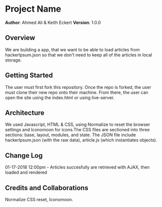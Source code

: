 # Project Name

**Author**: Ahmed Ali & Keith Eckert
**Version**: 1.0.0

## Overview
 We are building a app, that we want to be able to load articles from hackerIpsum.json so that we don't need to keep all of the articles in local storage.

## Getting Started
The user must first fork this repository. Once the repo is forked, the user must clone their new repo onto their machine. From there, the user can open the site using the index.html or using live-server.


## Architecture
We used Javascript, HTML & CSS, using Normalize to reset the browser settings and Iconomoon for icons.The CSS files are sectioned into three sections: base, layout, modules, and state. The JSON file include hackerIpsum.json (with the raw data), article.js (which instantiates objects).

## Change Log
01-17-2018 12:00pm - Articles succesfully are retrieved with AJAX, then loaded and rendered

## Credits and Collaborations
Normalize CSS reset, Iconomoon.